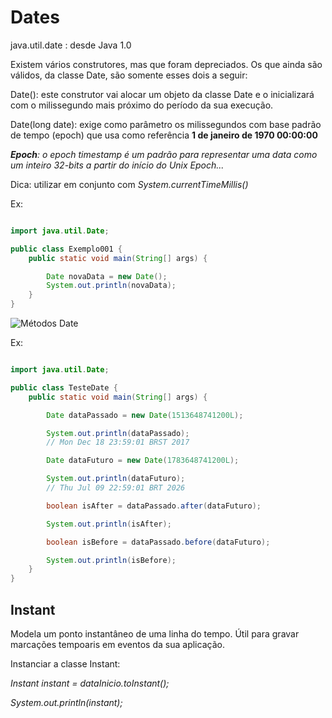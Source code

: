 # Dates

java.util.date : desde Java 1.0

Existem vários construtores, mas que foram depreciados. Os que ainda são válidos, da classe Date, são somente esses dois a seguir:

Date(): este construtor vai alocar um objeto da classe Date e o inicializará com o milissegundo mais próximo do período da sua execução.

Date(long date): exige como parâmetro os milissegundos com base padrão de tempo (epoch) que usa como referência **1 de janeiro de 1970 00:00:00**

***Epoch**: o epoch timestamp é um padrão para representar uma data como um inteiro 32-bits a partir do início do Unix Epoch...*

Dica: utilizar em conjunto com *System.currentTimeMillis()*

Ex:

```java

import java.util.Date;

public class Exemplo001 {
    public static void main(String[] args) {

        Date novaData = new Date();
        System.out.println(novaData);
    }
}

```

![Métodos Date](https://i.imgur.com/wBwKklug.png)

Ex:

```java

import java.util.Date;

public class TesteDate {
    public static void main(String[] args) {

        Date dataPassado = new Date(1513648741200L);

        System.out.println(dataPassado);
        // Mon Dec 18 23:59:01 BRST 2017

        Date dataFuturo = new Date(1783648741200L);

        System.out.println(dataFuturo);
        // Thu Jul 09 22:59:01 BRT 2026

        boolean isAfter = dataPassado.after(dataFuturo);

        System.out.println(isAfter);

        boolean isBefore = dataPassado.before(dataFuturo);

        System.out.println(isBefore);
    }
}

```

## Instant

Modela um ponto instantâneo de uma linha do tempo. Útil para gravar marcações tempoaris em eventos da sua aplicação.

Instanciar a classe Instant:

*Instant instant = dataInicio.toInstant();*

*System.out.println(instant);*
